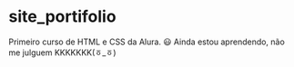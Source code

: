 # site_portifolio
Primeiro curso de HTML e CSS da Alura. 😃
Ainda estou aprendendo, não me julguem KKKKKKK(ㆆ_ㆆ)
